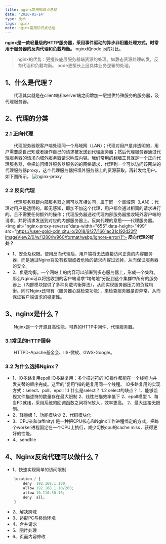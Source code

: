 ```yaml
---
title: nginx常用知识点总结
date: '2020-01-14'
type: 技术
tags: nginx
note: nginx常用知识点总结
---
```


**nginx是一款轻量级的HTTP服务器，采用事件驱动的异步非阻塞处理方式，时常用于服务器的反向代理和负载均衡。**
nginx和node.js的对比。
>nginx的优势：更擅长底层服务器端资源的处理。如静态资源处理转发，反向代理和负载均衡。
>node更擅长上层具体业务逻辑的处理。
## 1、什么是代理？
&#8195;&#8195;代理其实就是在client端和server端之间增加一层提供特殊服务的服务器，及代理服务器。
## 2、代理的分类
### 2.1 正向代理
&#8195;&#8195;代理服务器跟客户端处理同一个局域网（LAN）；代理对用户是非透明的，用户需要感自己知或者操作自己的请求被发送到代理服务器；然后代理服务器通过代理服务器的请求向域外服务器请求响应内容。我们常用的翻墙工具就是一个正向代理服务器，会把访问墙外服务器服务的的网络请求，代理到一个可以访问该网站的代理服务器proxy，这个代理服务器把墙外服务器上的资源获取，再转发给用户。如下图所示。
<img alt="nginx-proxy" data-width="625" data-height="467" src="https://user-gold-cdn.xitu.io/2018/9/27/1661ac31c06b0681?imageView2/0/w/1280/h/960/format/webp/ignore-error/1">
### 2.2 反向代理
&#8195;&#8195;代理服务器跟内部服务器之间可以互相访问，属于同一个局域网（LAN）；代理对用户是透明的，即无感知，即加不加这个代理，用户都会通过相同的请求进行的。且不需要任何额外的操作；代理服务器通过代理内部服务器接收域外客户端的请求，并将请求发送到对应的内部服务器上。反向代理的意思——代理服务器。
<img alt="nginx-proxy-reverse"data-width="655" data-height="499" src="https://user-gold-cdn.xitu.io/2018/9/27/1661ac31c192d22f?imageView2/0/w/1280/h/960/format/webp/ignore-error/1">
**反向代理的好处？**
+ 1、安全及权限。使用反向代理后，用户端将无法直接访问正真的内容服务器，而是通过Nginx将没有权限或者危险的请求内容过滤掉，从而保证服务器的安全。
+ 2、负载均衡。一个网站上的内容可以部署到多态服务器上，形成一个集群。那么Nginx可以将接收到的客户端请求“均匀地”分配到这个集群中所有的服务器上（内部模块提供了多种负载均衡算法），从而实现服务器压力的负载均衡。同时Nginx还带有（服务器心跳检查功能），来检查服务器是否异常，从而保证客户端请求的稳定性。
## 3、nginx是什么？
&#8195;&#8195;Nginx是一个开源且高性能、可靠的HTTP中间件、代理服务器。
### 3.1常见的HTTP服务
&#8195;&#8195;HTTPD-Apache基金会、IIS-微软、GWS-Google。
### 3.2 为什么选择Nginx？
+ 1、IO多路复用epoll
    IO多路复用：多个描述符的I/O操作都能在一个线程内并发交替的顺序完成。这里的“复用”指的是复用同一个线程。
    IO多路复用的实现方式：select、poll、epoll
    1.1 什么是select？
    1.2 select的缺点？
        1、能够监视文件描述符的数量存在最大限制
        2、线性扫描效率低下
    2、epoll模型
        1、每当FD就绪，采用系统的回调函数之间将fd放入，效率更高。
        2、最大连接无限制。
+ 2、轻量级
    1、功能模块少
    2、代码模块化
+ 3、CPU亲和(affinity)
    是一种把CPU核心和Nginx工作进程绑定的方式，把每个worker进程固定在一个CPU上执行，减少切换cpu的cache miss，获得更好的性能。
+ 4、sendfile



## 4、Nginx反向代理可以做什么？
+ 1、快速实现简单的访问限制 
```javascript
    location / {
        deny  192.168.1.100;
        allow 192.168.1.10/200;
        allow 10.110.50.16;
        deny  all;
    }
```
+ 2、解决跨域
+ 3、适配PC与移动环境
+ 4、合并请求
+ 5、图片处理
+ 6、页面内容修改

